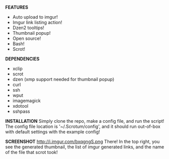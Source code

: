 **FEATURES**
- Auto upload to imgur!
- Imgur link listing action!
- Dzen2 tooltips!
- Thumbnail popup!
- Open source!
- Bash!
- Scrot!

**DEPENDENCIES**
- xclip 
- scrot
- dzen (xmp support needed for thumbnail popup)
- curl
- ssh
- wput
- imagemagick
- xdotool
- sshpass

**INSTALLATION**
Simply clone the repo, make a config file, and run the script! The config file location is '~/.Scrotum/config', and it should run out-of-box with default settings with the example config!

**SCREENSHOT**
http://i.imgur.com/bxqgngS.png
There! In the top right, you see the generated thumbnail, the list of imgur generated links, and the name of the file that scrot took!
